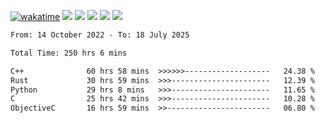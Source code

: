 [![wakatime](https://wakatime.com/badge/user/368879df-dc38-4b1a-86c4-8a2054a0e074.svg)](https://wakatime.com/@368879df-dc38-4b1a-86c4-8a2054a0e074)
<img src="https://img.shields.io/badge/Windows-0078D6?style=flat&logo=Windows&logoColor=white">
<img src="https://img.shields.io/badge/IntelliJ_IDEA-000000.svg?style=flat&logo=IntelliJ-IDEA&logoColor=white">
<img src="https://img.shields.io/badge/CLion-000000.svg?style=flat&logo=CLion&logoColor=white">
<img src="https://img.shields.io/badge/Visual_Studio_Code-007ACC?style=flat&logo=Visual-Studio-Code&logoColor=white">
<img src="https://img.shields.io/badge/Discord-5865F2?label=kano42&style=flat&logo=discord&logoColor=white">
<br>


<!--START_SECTION:waka-->

```txt
From: 14 October 2022 - To: 18 July 2025

Total Time: 250 hrs 6 mins

C++              60 hrs 58 mins  >>>>>>-------------------   24.38 %
Rust             30 hrs 59 mins  >>>----------------------   12.39 %
Python           29 hrs 8 mins   >>>----------------------   11.65 %
C                25 hrs 42 mins  >>>----------------------   10.28 %
ObjectiveC       16 hrs 59 mins  >>-----------------------   06.80 %
```

<!--END_SECTION:waka-->
